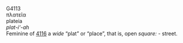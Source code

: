 <body>
  <p>G4113<br>  πλατεῖα  <br> plateia  <br><i>plat-i‘-ah </i><br>Feminine of <a href="g4116.htm">4116</a>  a <i>wide</i> “plat” or “place”, that is, open <i>square:</i> - street.<br></p>
 </body>